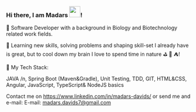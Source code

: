### Hi there, I am Madars <img src="https://raw.githubusercontent.com/MartinHeinz/MartinHeinz/master/wave.gif" width="30px">!

🎉 Software Developer with a background in Biology and Biotechnology related work fields.

🍊 Learning new skills, solving problems and shaping skill-set I already have is great, but to cool down my brain I love to spend time in nature ⛳ 🚣 ⛺!

🎉 My Tech Stack: 

JAVA /n, 
Spring Boot (Maven&Gradle), 
Unit Testing, 
TDD, 
GIT, 
HTML&CSS, Angular, JavaScript, TypeScript& NodeJS basics


Contact me on https://www.linkedin.com/in/madars-davids/ or send me and e-mail: E-mail: madars.davids7@gmail.com

<!--
**MadarsD/MadarsD** is a ✨ _special_ ✨ repository because its `README.md` (this file) appears on your GitHub profile.

Here are some ideas to get you started:

- 🔭 I’m currently working on ...
- 🌱 I’m currently learning ...
- 👯 I’m looking to collaborate on ...
- 🤔 I’m looking for help with ...
- 💬 Ask me about ...
- 📫 How to reach me: ...
- 😄 Pronouns: ...
- ⚡ Fun fact: ...
-->
